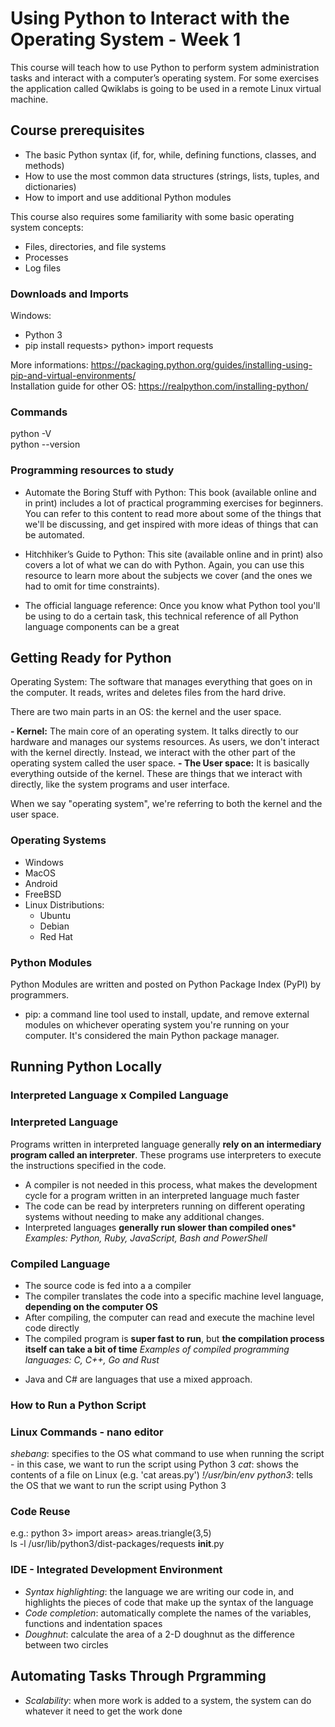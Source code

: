 # Using Python to Interact with the Operating System - Week 1
This course will teach how to use Python to perform system administration tasks and interact with a computer’s operating system. For some exercises the application called Qwiklabs is going to be used in a remote Linux virtual machine.

## Course prerequisites
- The basic Python syntax (if, for, while, defining functions, classes, and methods)
- How to use the most common data structures (strings, lists, tuples, and dictionaries)
- How to import and use additional Python modules

This course also requires some familiarity with some basic operating system concepts:
- Files, directories, and file systems
- Processes
- Log files

### Downloads and Imports
Windows:
- Python 3
- pip install requests> python> import requests 

More informations: https://packaging.python.org/guides/installing-using-pip-and-virtual-environments/  
Installation guide for other OS: https://realpython.com/installing-python/

### Commands
python -V  
python --version

### Programming resources to study
- Automate the Boring Stuff with Python: This book (available online and in print) includes a lot of practical programming exercises for beginners. You can refer to this content to read more about some of the things that we'll be discussing, and get inspired with more ideas of things that can be automated.

- Hitchhiker’s Guide to Python: This site (available online and in print) also covers a lot of what we can do with Python. Again, you can use this resource to learn more about the subjects we cover (and the ones we had to omit for time constraints).

- The official language reference: Once you know what Python tool you'll be using to do a certain task, this technical reference of all Python language components can be a great   

## Getting Ready for Python
Operating System: The software that manages everything that goes on in the computer. It reads, writes and deletes files from the hard drive.

There are two main parts in an OS: the kernel and the user space.

**- Kernel:** 
The main core of an operating system. It talks directly to our hardware and manages our systems resources. As users, we don't interact with the kernel directly. Instead, we interact with the other part of the operating system called the user space. 
**- The User space:**
It is basically everything outside of the kernel. These are things that we interact with directly, like the system programs and user interface. 

When we say "operating system", we're referring to both the kernel and the user space. 

### Operating Systems
- Windows 
- MacOS
- Android
- FreeBSD
- Linux
    Distributions:
    - Ubuntu
    - Debian
    - Red Hat

### Python Modules
Python Modules are written and posted on  Python Package Index (PyPI) by programmers.
- pip: a command line tool used to install, update, and remove external modules on whichever operating system you're running on your computer. It's considered the main Python package manager. 

## Running Python Locally
### Interpreted Language x Compiled Language
### Interpreted Language
Programs written in interpreted language generally **rely on an intermediary program called an interpreter**. These programs use interpreters to execute the instructions specified in the code. 
- A compiler is not needed in this process, what makes the development cycle for a program written in an interpreted language much faster
- The code can be read by interpreters running on different operating systems without needing to make any additional changes. 
- Interpreted languages **generally run slower than compiled ones***  
*Examples: Python, Ruby, JavaScript, Bash and PowerShell*
 
### Compiled Language
- The source code is fed into a a compiler
- The compiler translates the code into  a specific machine level language, **depending on the computer OS**   
- After compiling, the computer can read and execute the machine level code directly  
- The compiled program is **super fast to run**, but **the compilation process itself can take a bit of time** 
*Examples of compiled programming languages: C, C++, Go and Rust*

* Java and C# are languages that use a mixed approach.  
### How to Run a Python Script
### Linux Commands - nano editor
*shebang*: specifies to the OS what command to use when running the script - in this case, we want to run the script using Python 3
*cat*: shows the contents of a file on Linux (e.g. 'cat areas.py')
*!/usr/bin/env python3*: tells the OS that we want to run the script using Python 3

### Code Reuse
e.g.:
python 3> import areas> areas.triangle(3,5)  
ls -l /usr/lib/python3/dist-packages/requests
__init__.py

### IDE - Integrated Development Environment
- *Syntax highlighting*: the language we are writing our code in, and highlights the pieces of code that make up the syntax of the language
- *Code completion*: automatically complete the names of the variables, functions and indentation spaces
- *Doughnut*: calculate the area of a 2-D doughnut as the difference between two circles   

## Automating Tasks Through Prgramming
- *Scalability*: when more work is added to a system, the system can do whatever it need to get the work done

